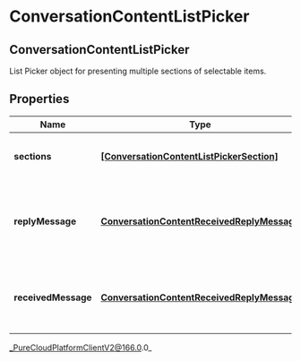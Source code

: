 # ConversationContentListPicker

## ConversationContentListPicker
List Picker object for presenting multiple sections of selectable items.

## Properties

|Name | Type | Description | Notes|
|------------ | ------------- | ------------- | -------------|
| **sections** | [**[ConversationContentListPickerSection]**]([ConversationContentListPickerSection]) | An array of sections in the List Picker. | [optional] |
| **replyMessage** | [**ConversationContentReceivedReplyMessage**](ConversationContentReceivedReplyMessage) | The message displayed in the received message bubble. | [optional] |
| **receivedMessage** | [**ConversationContentReceivedReplyMessage**](ConversationContentReceivedReplyMessage) | The message displayed in the reply message bubble. | [optional] |



_PureCloudPlatformClientV2@166.0.0_
